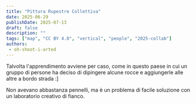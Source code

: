 ```yaml
---
title: "Pittura Rupestre Collettiva"
date: 2025-06-29
publishDate: 2025-07-13
draft: false
description: ""
tags: ["map", "CC BY 4.0", "vertical", "people", "2025-collab"]
authors:
 - oh-shoot-i-arted
---
```


Talvolta l'apprendimento avviene per caso, come in questo paese in cui un gruppo di persone ha deciso di dipingere alcune rocce e aggiungerle alle altre a bordo strada :]

Non avevano abbastanza pennelli, ma è un problema di facile soluzione con un laboratorio creativo di fianco.
